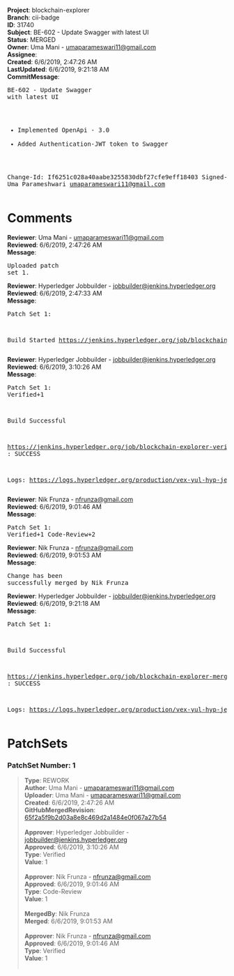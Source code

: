 <strong>Project</strong>: blockchain-explorer<br><strong>Branch</strong>: cii-badge<br><strong>ID</strong>: 31740<br><strong>Subject</strong>: BE-602 - Update Swagger with latest UI<br><strong>Status</strong>: MERGED<br><strong>Owner</strong>: Uma Mani - umaparameswari11@gmail.com<br><strong>Assignee</strong>:<br><strong>Created</strong>: 6/6/2019, 2:47:26 AM<br><strong>LastUpdated</strong>: 6/6/2019, 9:21:18 AM<br><strong>CommitMessage</strong>:<br><pre>BE-602 - Update Swagger with latest UI

* Implemented OpenApi - 3.0
* Added Authentication-JWT token to Swagger

Change-Id: If6251c028a40aabe3255830dbf27cfe9eff18403
Signed-off-by: Uma Parameshwari <umaparameswari11@gmail.com>
</pre><h1>Comments</h1><strong>Reviewer</strong>: Uma Mani - umaparameswari11@gmail.com<br><strong>Reviewed</strong>: 6/6/2019, 2:47:26 AM<br><strong>Message</strong>: <pre>Uploaded patch set 1.</pre><strong>Reviewer</strong>: Hyperledger Jobbuilder - jobbuilder@jenkins.hyperledger.org<br><strong>Reviewed</strong>: 6/6/2019, 2:47:33 AM<br><strong>Message</strong>: <pre>Patch Set 1:

Build Started https://jenkins.hyperledger.org/job/blockchain-explorer-verify-x86_64/195/</pre><strong>Reviewer</strong>: Hyperledger Jobbuilder - jobbuilder@jenkins.hyperledger.org<br><strong>Reviewed</strong>: 6/6/2019, 3:10:26 AM<br><strong>Message</strong>: <pre>Patch Set 1: Verified+1

Build Successful 

https://jenkins.hyperledger.org/job/blockchain-explorer-verify-x86_64/195/ : SUCCESS

Logs: https://logs.hyperledger.org/production/vex-yul-hyp-jenkins-3/blockchain-explorer-verify-x86_64/195</pre><strong>Reviewer</strong>: Nik Frunza - nfrunza@gmail.com<br><strong>Reviewed</strong>: 6/6/2019, 9:01:46 AM<br><strong>Message</strong>: <pre>Patch Set 1: Verified+1 Code-Review+2</pre><strong>Reviewer</strong>: Nik Frunza - nfrunza@gmail.com<br><strong>Reviewed</strong>: 6/6/2019, 9:01:53 AM<br><strong>Message</strong>: <pre>Change has been successfully merged by Nik Frunza</pre><strong>Reviewer</strong>: Hyperledger Jobbuilder - jobbuilder@jenkins.hyperledger.org<br><strong>Reviewed</strong>: 6/6/2019, 9:21:18 AM<br><strong>Message</strong>: <pre>Patch Set 1:

Build Successful 

https://jenkins.hyperledger.org/job/blockchain-explorer-merge-x86_64/112/ : SUCCESS

Logs: https://logs.hyperledger.org/production/vex-yul-hyp-jenkins-3/blockchain-explorer-merge-x86_64/112</pre><h1>PatchSets</h1><h3>PatchSet Number: 1</h3><blockquote><strong>Type</strong>: REWORK<br><strong>Author</strong>: Uma Mani - umaparameswari11@gmail.com<br><strong>Uploader</strong>: Uma Mani - umaparameswari11@gmail.com<br><strong>Created</strong>: 6/6/2019, 2:47:26 AM<br><strong>GitHubMergedRevision</strong>: [65f2a5f9b2d03a8e8c469d2a1484e0f067a27b54](https://github.com/hyperledger/blockchain-explorer/commit/65f2a5f9b2d03a8e8c469d2a1484e0f067a27b54)<br><br><strong>Approver</strong>: Hyperledger Jobbuilder - jobbuilder@jenkins.hyperledger.org<br><strong>Approved</strong>: 6/6/2019, 3:10:26 AM<br><strong>Type</strong>: Verified<br><strong>Value</strong>: 1<br><br><strong>Approver</strong>: Nik Frunza - nfrunza@gmail.com<br><strong>Approved</strong>: 6/6/2019, 9:01:46 AM<br><strong>Type</strong>: Code-Review<br><strong>Value</strong>: 1<br><br><strong>MergedBy</strong>: Nik Frunza<br><strong>Merged</strong>: 6/6/2019, 9:01:53 AM<br><br><strong>Approver</strong>: Nik Frunza - nfrunza@gmail.com<br><strong>Approved</strong>: 6/6/2019, 9:01:46 AM<br><strong>Type</strong>: Verified<br><strong>Value</strong>: 1<br><br></blockquote>